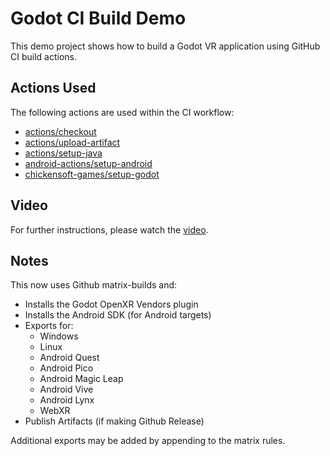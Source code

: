 # Godot CI Build Demo

This demo project shows how to build a Godot VR application using GitHub CI build actions.


## Actions Used

The following actions are used within the CI workflow:
- [actions/checkout](https://github.com/actions/checkout)
- [actions/upload-artifact](https://github.com/actions/upload-artifact)
- [actions/setup-java](https://github.com/actions/setup-java)
- [android-actions/setup-android](https://github.com/android-actions/setup-android)
- [chickensoft-games/setup-godot](https://github.com/chickensoft-games/setup-godot)


## Video

For further instructions, please watch the [video](https://youtu.be/PjDDakeG4J0).


## Notes

This now uses Github matrix-builds and:

- Installs the Godot OpenXR Vendors plugin
- Installs the Android SDK (for Android targets)
- Exports for:
  - Windows
  - Linux
  - Android Quest
  - Android Pico
  - Android Magic Leap
  - Android Vive
  - Android Lynx
  - WebXR
- Publish Artifacts (if making Github Release)

Additional exports may be added by appending to the matrix rules.
